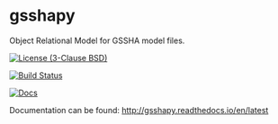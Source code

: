 # gsshapy
Object Relational Model for GSSHA model files.

[![License (3-Clause BSD)](https://img.shields.io/badge/license-BSD%203--Clause-yellow.svg)](https://github.com/ci-water/gsshapy/blob/master/LICENSE)

[![Build Status](https://travis-ci.org/CI-WATER/gsshapy.svg)](https://travis-ci.org/CI-WATER/gsshapy)

[![Docs](https://readthedocs.org/projects/gsshapy/badge/?version=latest)](http://gsshapy.readthedocs.io/en/latest)

Documentation can be found: http://gsshapy.readthedocs.io/en/latest
